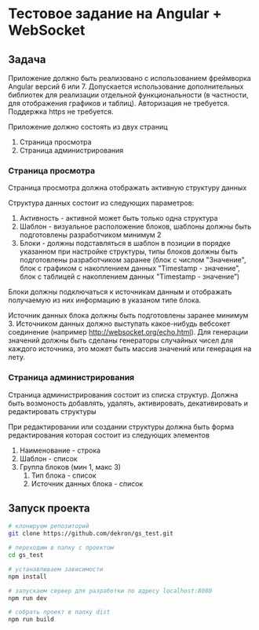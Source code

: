 # Тестовое задание на Angular + WebSocket

## Задача

Приложение должно быть реализовано с использованием фреймворка Angular версий 6 или 7. 
Допускается использование дополнительных библиотек для реализации отдельной функциональности (в частности, для отображения графиков и таблиц). Авторизация не требуется. Поддержка https не требуется.

Приложение должно состоять из двух страниц
1. Страница просмотра
2. Страница администрирования

### Страница просмотра

Страница просмотра должна отображать активную структуру данных

Структура данных состоит из следующих параметров:
1. Активность - активной может быть только одна структура
2. Шаблон - визуальное расположение блоков, шаблоны должны быть подготовлены разработчиком минимум 2
3. Блоки - должны подставляться в шаблон в позиции в порядке указанном при настройке структуры, типы блоков должны быть подготовлены разработчиком заранее (блок с числом "Значение", блок с графиком с накоплением данных "Timestamp - значение”, блок с таблицей с накоплением данных "Timestamp - значение”)

Блоки должны подключаться к источникам данным и отображать получаемую из них информацию в указаном типе блока.

Источник данных блока должны быть подготовлены заранее минимум 3.
Источником данных должно выступать какое-нибудь вебсокет соединение (например http://websocket.org/echo.html). 
Для генерации значений должны быть сделаны генераторы случайных чисел для каждого источника, это может быть массив значений или генерация на лету. 

### Страница администрирования

Страница администрирования состоит из списка структур.
Должна быть возмоность добавлять, удалять, активировать, декативировать и редактировать структуры

При редактировании или создании структуры должна быть форма редактирования которая состоит из следующих элементов

1. Наименование - строка
2. Шаблон - список
3. Группа блоков (мин 1, макс 3)
    1. Тип блока - список
    2. Источник данных блока - список


## Запуск проекта

``` bash
# клонируем репозиторий
git clone https://github.com/dekron/gs_test.git

# переходим в папку с проектом
cd gs_test

# устанавливаем зависимости
npm install

# запускаем сервер для разработки по адресу localhost:8080
npm run dev

# собрать проект в папку dist
npm run build
```
